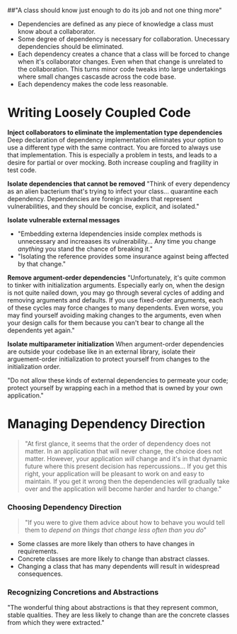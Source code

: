 ##"A class should know just enough to do its job and not one thing more"

- Dependencies are defined as any piece of knowledge a class must know about a collaborator.
- Some degree of dependency is necessary for collaboration. Unecessary dependencies should be eliminated.
- Each dependency creates a chance that a class will be forced to change when it's collaborator changes. Even when that change is unrelated to the collaboration. This turns minor code tweaks into large undertakings where small changes cascasde across the code base.
- Each dependency makes the code less reasonable.

# Writing Loosely Coupled Code

**Inject collaborators to eliminate the implementation type dependencies**
Deep declaration of dependency implementation eliminates your option to use a different type with the same contract. You are forced to always use that implementation. This is especially a problem in tests, and leads to a desire for partial or over mocking. Both increase coupling and fragility in test code.

**Isolate dependencies that cannot be removed**
"Think of every dependency as an alien bacterium that's trying to infect your class... quarantine each dependency. Dependencies are foreign invaders that represent vulnerabilities, and they should be concise, explicit, and isolated."

**Isolate vulnerable external messages**
- "Embedding externa ldependencies inside complex methods is unnecessary and increaases its vulnerability... Any time you change *anything* you stand the chance of breaking it."
- "Isolating the reference provides some insurance against being affected by that change." 

**Remove argument-order dependencies**
"Unfortunately, it's quite common to tinker with initialization arguments. Especially early on, when the design is not quite nailed down, you may go through several cycles of adding and removing arguments and defaults. If you use fixed-order arguments, each of these cycles may force changes to many dependents. Even worse, you may find yourself avoiding making changes to the arguments, even when your design calls for them because you can't bear to change all the dependents yet again."

**Isolate multiparameter initialization**
When argument-order dependencies are outside your codebase like in an external library, isolate their arguement-order initialization to protect yourself from changes to the initialization order.

"Do not allow these kinds of external dependencies to permeate your code; protect yourself by wrapping each in a method that is owned by your own application."

# Managing Dependency Direction
>"At first glance, it seems that the order of dependency does not matter. In an application that will never change, the choice does not matter. However, your application *will* change and it's in that dynamic future where this present decision has repercussions... If you get this right, your application will be pleasant to work on and easy to maintain. If you get it wrong then the dependencies will gradually take over and the application will become harder and harder to change."

### Choosing Dependency Direction
>"If you were to give them advice about how to behave you would tell them to *depend on things that change less often than you do*"
- Some classes are more likely than others to have changes in requirements.
- Concrete classes are more likely to change than abstract classes.
- Changing a class that has many dependents will result in widespread consequences.

### Recognizing Concretions and Abstractions
"The wonderful thing about abstractions is that they represent common, stable qualities. They are less likely to change than are the concrete classes from which they were extracted."